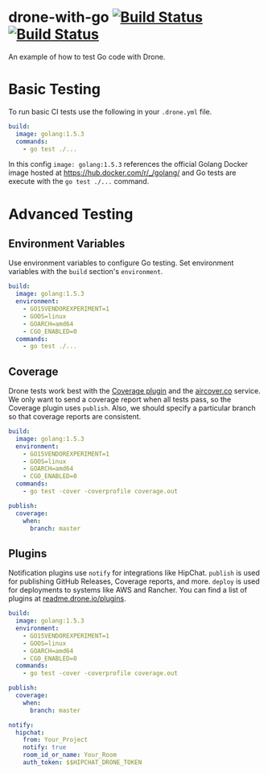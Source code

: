 # drone-with-go [![Build Status](http://beta.drone.io/api/badges/drone-demos/drone-with-go/status.svg)](http://beta.drone.io/drone-demos/drone-with-go) [![Build Status](https://aircover.co/badges/drone-demos/drone-with-go/coverage.svg)](https://aircover.co/drone-demos/drone-with-go)

An example of how to test Go code with Drone.

# Basic Testing
To run basic CI tests use the following in your `.drone.yml` file.

```yaml
build:
  image: golang:1.5.3
  commands:
    - go test ./...
```

In this config `image: golang:1.5.3` references the official Golang Docker image hosted at https://hub.docker.com/r/_/golang/ and Go tests are execute with the `go test ./...` command.

# Advanced Testing

## Environment Variables
Use environment variables to configure Go testing.
Set environment variables with the `build` section's `environment`.

```yaml
build:
  image: golang:1.5.3
  environment:
    - GO15VENDOREXPERIMENT=1
    - GOOS=linux
    - GOARCH=amd64
    - CGO_ENABLED=0
  commands:
    - go test ./...
```

## Coverage
Drone tests work best with the [Coverage plugin](http://readme.drone.io/plugins/coverage/) and the [aircover.co](https://aircover.co/docs/overview/) service.
We only want to send a coverage report when all tests pass, so the Coverage plugin uses `publish`.
Also, we should specify a particular branch so that coverage reports are consistent.

```yaml
build:
  image: golang:1.5.3
  environment:
    - GO15VENDOREXPERIMENT=1
    - GOOS=linux
    - GOARCH=amd64
    - CGO_ENABLED=0
  commands:
    - go test -cover -coverprofile coverage.out

publish:
  coverage:
    when:
      branch: master
```

## Plugins
Notification plugins use `notify` for integrations like HipChat.
`publish` is used for publishing GitHub Releases, Coverage reports, and more.
`deploy` is used for deployments to systems like AWS and Rancher.
You can find a list of plugins at [readme.drone.io/plugins](http://readme.drone.io/plugins/).

```yaml
build:
  image: golang:1.5.3
  environment:
    - GO15VENDOREXPERIMENT=1
    - GOOS=linux
    - GOARCH=amd64
    - CGO_ENABLED=0
  commands:
    - go test -cover -coverprofile coverage.out

publish:
  coverage:
    when:
      branch: master

notify:
  hipchat:
    from: Your_Project
    notify: true
    room_id_or_name: Your_Room
    auth_token: $$HIPCHAT_DRONE_TOKEN
```
